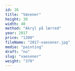```yaml
---
id: 26
title: "Væsener"
height: 30
width: 40
method: "Akryl på lærred"
year: 2017
price: "1200"
fileName: "2017-vaesener.jpg"
medie: "painting"
draft: "no"
slug: "vaesener"
weight: "370"
---
```

